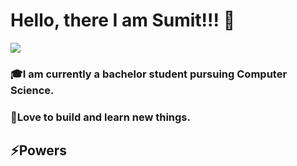 # Hello, there I am Sumit!!! 👋
<a href="https://www.linkedin.com/in/sumit-mukharjee-8870691a7/">
  <img src="https://img.shields.io/badge/LinkedIn-0077B5?style=for-the-badge&logo=linkedin&logoColor=white" /> 
 </a>

### :mortar_board:I am currently a bachelor student pursuing Computer Science.
### :sparkler:Love to build and learn new things.

## :zap:Powers


